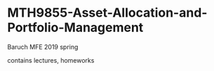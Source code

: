 # MTH9855-Asset-Allocation-and-Portfolio-Management
Baruch MFE 2019 spring

contains lectures, homeworks
